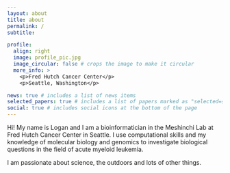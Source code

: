 ```yaml
---
layout: about
title: about
permalink: /
subtitle:

profile:
  align: right
  image: profile_pic.jpg
  image_circular: false # crops the image to make it circular
  more_info: >
    <p>Fred Hutch Cancer Center</p>
    <p>Seattle, Washington</p>

news: true # includes a list of news items
selected_papers: true # includes a list of papers marked as "selected={true}"
social: true # includes social icons at the bottom of the page
---
```


Hi! My name is Logan and I am a bioinformatician in the Meshinchi Lab at Fred Hutch Cancer Center in Seattle. I use computational skills and my knowledge of molecular biology and genomics to investigate biological questions in the field of acute myeloid leukemia.

I am passionate about science, the outdoors and lots of other things.
